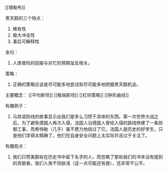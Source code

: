 
[[塔勒布]]

黑天鹅的三个特点：
1. 稀有性
2. 极大冲击性
3. 事后可解释性

金句：
1. 人类冒险的回报与对它的预期呈反相关。

策略：
1. 正确的策略应该是尽可能多地尝试和尽可能多地把握黑天鹅机会。


主要概念：
[[平均斯坦]]
[[极端斯坦]]
[[杠铃策略]]
[[钟形曲线]]



有趣例子：
1. 马其诺防线的故事显示出我们是多么习惯于具体的东西。第一次世界大战之后，为了避免德国人再次入侵，法国人沿德国人曾经入侵的路线修建了一条防御工事，而希特勒（几乎）毫不费力地绕过了它。法国人是历史的好学生，只是他们学得太精确了。他们在自身安全问题上太实际并且过于关注了。


有趣观点：
1. 我们只赞美那些在历史书中留下名字的人，而忽略了那些我们的书本没有提到的贡献者。我们人类不但肤浅（这一点可能还有救），还非常不公平。